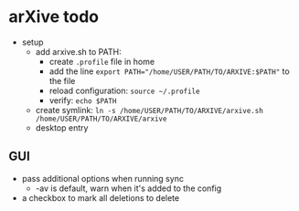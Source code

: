 # arXive todo

- setup
  - add arxive.sh to PATH:
    - create `.profile` file in home
    - add the line `export PATH="/home/USER/PATH/TO/ARXIVE:$PATH"` to the file
    - reload configuration: `source ~/.profile`
    - verify: `echo $PATH`
  - create symlink: `ln -s /home/USER/PATH/TO/ARXIVE/arxive.sh /home/USER/PATH/TO/ARXIVE/arxive`
  - desktop entry

## GUI

- pass additional options when running sync
  - -av is default, warn when it's added to the config 
- a checkbox to mark all deletions to delete
